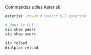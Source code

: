 
Commandes utiles Asterisk
```bash
asterisk -rvvvv # Ouvrir CLI asterisk

# dans le CLI :
sip show peers 
sip show users
 
sip reload
dialplan reload
```